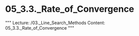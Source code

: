 # 05_3.3._Rate_of_Convergence

"""
Lecture: /03._Line_Search_Methods
Content: 05_3.3._Rate_of_Convergence
"""

